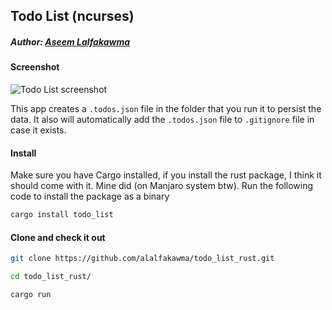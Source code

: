 ## Todo List (ncurses)
##### Author: [Aseem Lalfakawma](https://github.com/alalfakawma)

#### Screenshot
![Todo List screenshot](https://i.imgur.com/jAsnvX7.png)

This app creates a `.todos.json` file in the folder that you run it to persist the data. It also will automatically add the `.todos.json` file to `.gitignore` file in case it exists.

#### Install
Make sure you have Cargo installed, if you install the rust package, I think it should come with it. Mine did (on Manjaro system btw).
Run the following code to install the package as a binary

```bash
cargo install todo_list
```

#### Clone and check it out

```bash
git clone https://github.com/alalfakawma/todo_list_rust.git
```

```bash
cd todo_list_rust/
```

```bash
cargo run
```
